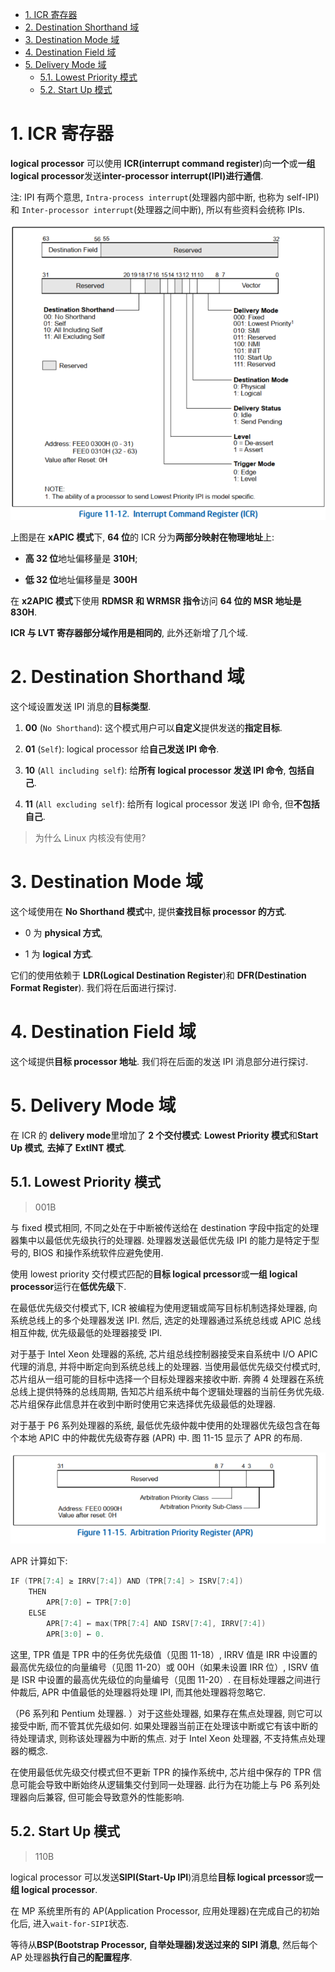 <!-- @import "[TOC]" {cmd="toc" depthFrom=1 depthTo=6 orderedList=false} -->

<!-- code_chunk_output -->

- [1. ICR 寄存器](#1-icr-寄存器)
- [2. Destination Shorthand 域](#2-destination-shorthand-域)
- [3. Destination Mode 域](#3-destination-mode-域)
- [4. Destination Field 域](#4-destination-field-域)
- [5. Delivery Mode 域](#5-delivery-mode-域)
  - [5.1. Lowest Priority 模式](#51-lowest-priority-模式)
  - [5.2. Start Up 模式](#52-start-up-模式)

<!-- /code_chunk_output -->

# 1. ICR 寄存器

**logical processor** 可以使用 **ICR(interrupt command register**)向**一个**或**一组 logical processor**发送**inter-processor interrupt(IPI)进行通信**.

注: IPI 有两个意思, `Intra-process interrupt`(处理器内部中断, 也称为 self-IPI) 和 `Inter-processor interrupt`(处理器之间中断), 所以有些资料会统称 IPIs.

![2024-09-12-10-40-14.png](./images/2024-09-12-10-40-14.png)

上图是在 **xAPIC 模式**下, **64 位**的 ICR 分为**两部分映射在物理地址**上:

* **高 32 位**地址偏移量是 **310H**;

* **低 32 位**地址偏移量是 **300H**

在 **x2APIC 模式**下使用 **RDMSR 和 WRMSR 指令**访问 **64 位的 MSR 地址是 830H**.

**ICR 与 LVT 寄存器部分域作用是相同的**, 此外还新增了几个域.

# 2. Destination Shorthand 域

这个域设置发送 IPI 消息的**目标类型**.

1) **00** (`No Shorthand`): 这个模式用户可以**自定义**提供发送的**指定目标**.

2) **01** (`Self`): logical processor 给**自己发送 IPI 命令**.

3) **10** (`All including self`): 给**所有 logical processor 发送 IPI 命令**, **包括自己**.

4) **11** (`All excluding self`): 给所有 logical processor 发送 IPI 命令, 但**不包括自己**.

> 为什么 Linux 内核没有使用?

# 3. Destination Mode 域

这个域使用在 **No Shorthand 模式**中, 提供**查找目标 processor 的方式**.

- 0 为 **physical 方式**,

- 1 为 **logical 方式**.

它们的使用依赖于 **LDR(Logical Destination Register**)和 **DFR(Destination Format Register**). 我们将在后面进行探讨.

# 4. Destination Field 域

这个域提供**目标 processor 地址**. 我们将在后面的发送 IPI 消息部分进行探讨.

# 5. Delivery Mode 域

在 ICR 的 **delivery mode**里增加了 **2 个交付模式**: **Lowest Priority 模式**和**Start Up 模式**, **去掉了 ExtINT 模式**.

## 5.1. Lowest Priority 模式

> 001B

与 fixed 模式相同, 不同之处在于中断被传送给在 destination 字段中指定的处理器集中以最低优先级执行的处理器. 处理器发送最低优先级 IPI 的能力是特定于型号的, BIOS 和操作系统软件应避免使用. 

使用 lowest priority 交付模式匹配的**目标 logical prcessor**或**一组 logical processor**运行在**低优先级**下.

在最低优先级交付模式下, ICR 被编程为使用逻辑或简写目标机制选择处理器, 向系统总线上的多个处理器发送 IPI. 然后, 选定的处理器通过系统总线或 APIC 总线相互仲裁, 优先级最低的处理器接受 IPI. 

对于基于 Intel Xeon 处理器的系统, 芯片组总线控制器接受来自系统中 I/O APIC 代理的消息, 并将中断定向到系统总线上的处理器. 当使用最低优先级交付模式时, 芯片组从一组可能的目标中选择一个目标处理器来接收中断. 奔腾 4 处理器在系统总线上提供特殊的总线周期, 告知芯片组系统中每个逻辑处理器的当前任务优先级. 芯片组保存此信息并在收到中断时使用它来选择优先级最低的处理器. 

对于基于 P6 系列处理器的系统, 最低优先级仲裁中使用的处理器优先级包含在每个本地 APIC 中的仲裁优先级寄存器 (APR) 中. 图 11-15 显示了 APR 的布局. 

![2024-09-12-11-50-09.png](./images/2024-09-12-11-50-09.png)

APR 计算如下:

```cpp
IF (TPR[7:4] ≥ IRRV[7:4]) AND (TPR[7:4] > ISRV[7:4])
    THEN
        APR[7:0] ← TPR[7:0]
    ELSE
        APR[7:4] ← max(TPR[7:4] AND ISRV[7:4], IRRV[7:4])
        APR[3:0] ← 0.
```

这里, TPR 值是 TPR 中的任务优先级值（见图 11-18）, IRRV 值是 IRR 中设置的最高优先级位的向量编号（见图 11-20）或 00H（如果未设置 IRR 位）, ISRV 值是 ISR 中设置的最高优先级位的向量编号（见图 11-20）. 在目标处理器之间进行仲裁后, APR 中值最低的处理器将处理 IPI, 而其他处理器将忽略它. 

（P6 系列和 Pentium 处理器. ）对于这些处理器, 如果存在焦点处理器, 则它可以接受中断, 而不管其优先级如何. 如果处理器当前正在处理该中断或它有该中断的待处理请求, 则称该处理器为中断的焦点. 对于 Intel Xeon 处理器, 不支持焦点处理器的概念. 

在使用最低优先级交付模式但不更新 TPR 的操作系统中, 芯片组中保存的 TPR 信息可能会导致中断始终从逻辑集交付到同一处理器. 此行为在功能上与 P6 系列处理器向后兼容, 但可能会导致意外的性能影响. 

## 5.2. Start Up 模式

> 110B

logical processor 可以发送**SIPI(Start\-Up IPI**)消息给**目标 logical prcessor**或**一组 logical processor**.

在 MP 系统里所有的 AP(Application Processor, 应用处理器)在完成自己的初始化后, 进入`wait-for-SIPI`状态.

等待从**BSP(Bootstrap Processor, 自举处理器)发送过来的 SIPI 消息**, 然后每个 AP 处理器**执行自己的配置程序**.